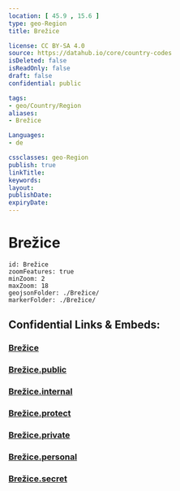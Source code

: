 ```yaml
---
location: [ 45.9 , 15.6 ] 
type: geo-Region
title: Brežice

license: CC BY-SA 4.0
source: https://datahub.io/core/country-codes
isDeleted: false
isReadOnly: false
draft: false
confidential: public

tags:
- geo/Country/Region
aliases:
- Brežice

Languages:
- de

cssclasses: geo-Region
publish: true
linkTitle: 
keywords: 
layout: 
publishDate: 
expiryDate: 
---
```


# Brežice

```leaflet
id: Brežice
zoomFeatures: true 
minZoom: 2 
maxZoom: 18
geojsonFolder: ./Brežice/
markerFolder: ./Brežice/
```


## Confidential Links & Embeds: 

### [Brežice](/_Standards/Earth/Continent/Europe/Europe~Central/Slovenia/Regions~Slovenia/Posavska/counties~Posavska/Brežice.md) 

### [Brežice.public](/_public/Earth/Continent/Europe/Europe~Central/Slovenia/Regions~Slovenia/Posavska/counties~Posavska/Brežice.public.md) 

### [Brežice.internal](/_internal/Earth/Continent/Europe/Europe~Central/Slovenia/Regions~Slovenia/Posavska/counties~Posavska/Brežice.internal.md) 

### [Brežice.protect](/_protect/Earth/Continent/Europe/Europe~Central/Slovenia/Regions~Slovenia/Posavska/counties~Posavska/Brežice.protect.md) 

### [Brežice.private](/_private/Earth/Continent/Europe/Europe~Central/Slovenia/Regions~Slovenia/Posavska/counties~Posavska/Brežice.private.md) 

### [Brežice.personal](/_personal/Earth/Continent/Europe/Europe~Central/Slovenia/Regions~Slovenia/Posavska/counties~Posavska/Brežice.personal.md) 

### [Brežice.secret](/_secret/Earth/Continent/Europe/Europe~Central/Slovenia/Regions~Slovenia/Posavska/counties~Posavska/Brežice.secret.md)

